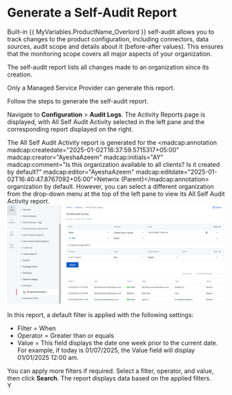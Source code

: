 # Generate a Self-Audit Report

Built-in {{ MyVariables.ProductName_Overlord }} self-audit allows you to track changes to the product configuration, including connectors, data sources, audit scope and details about it (before-after values).  This ensures that the monitoring scope covers all major aspects of your organization.

 The self-audit report lists all changes made to an organization since its creation.

Only a Managed Service Provider can generate this report. 

 Follow the steps to generate the self-audit report.

Navigate to **Configuration** &gt; **Audit Logs**. The Activity Reports page is displayed, with All Self Audit Activity selected in the left pane and the corresponding report displayed on the right.

The All Self Audit Activity report is generated for the <madcap:annotation madcap:createdate="2025-01-02T16:37:59.5715317+05:00" madcap:creator="AyeshaAzeem" madcap:initials="AY" madcap:comment="Is this organization available to all clients? Is it created by default?" madcap:editor="AyeshaAzeem" madcap:editdate="2025-01-02T16:40:47.8767092+05:00">Netwrix (Parent)</madcap:annotation> organization by default. However, you can select a different organization from the drop-down menu at the top of the left pane to view its All Self Audit Activity report.![](../../../Resources/Images/1Secure/SelfAudit.png "All Self Audit Activity Report")

In  this report, a default filter is applied with the following settings:

- Filter = When
- Operator = Greater than or equals
- Value = This field displays the date one week prior to the current date. For example, if today is 01/07/2025, the Value field will display 01/01/2025 12:00 am.

You can apply more filters if required. Select a filter, operator, and value, then click **Search**. The report displays data based on the applied filters.  
Y